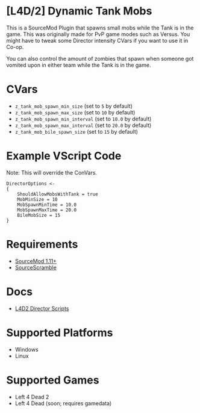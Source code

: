 # [L4D/2] Dynamic Tank Mobs
This is a SourceMod Plugin that spawns small mobs while the Tank is in the game. This was originally made for PvP game modes such as Versus. You might have to tweak some Director intensity CVars if you want to use it in Co-op.

You can also control the amount of zombies that spawn when someone got vomited upon in either team while the Tank is in the game.

# CVars
- `z_tank_mob_spawn_min_size` (set to `5` by default)
- `z_tank_mob_spawn_max_size` (set to `10` by default)
- `z_tank_mob_spawn_min_interval` (set to `10.0` by default)
- `z_tank_mob_spawn_max_interval` (set to `20.0` by default)
- `z_tank_mob_bile_spawn_size` (set to `15` by default)

# Example VScript Code
Note: This will override the ConVars.
```
DirectorOptions <-
{
	ShouldAllowMobsWithTank = true
	MobMinSize = 10
	MobSpawnMinTime = 10.0
	MobSpawnMaxTime = 20.0
	BileMobSize = 15
}
```

# Requirements
- [SourceMod 1.11+](https://www.sourcemod.net/downloads.php?branch=stable)
- [SourceScramble](https://github.com/nosoop/SMExt-SourceScramble)

# Docs
- [L4D2 Director Scripts](https://developer.valvesoftware.com/wiki/L4D2_Director_Scripts)

# Supported Platforms
- Windows
- Linux

# Supported Games
- Left 4 Dead 2
- Left 4 Dead (soon; requires gamedata)
